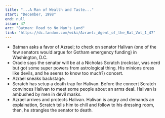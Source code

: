 ```yaml
---
title: "...A Man of Wealth and Taste..."
start: "December, 1998"
end: null
issue: 47
arc: "Batman: Road to No Man's Land"
link: "https://dc.fandom.com/wiki/Azrael:_Agent_of_the_Bat_Vol_1_47"
---
```


- Batman asks a favor of Azrael; to check on senator Halivan (one of the few senators would argue for Gotham emergency funding) in Washington, D.C.
- Oracle says the senator will be at a Nicholas Scratch (rockstar, was nerd but got some super powers from astrological thing. His minions dress like devils, and he seems to know too much?) concert.
- Azrael sneaks backstage.
- Scratch has setup a death trap for Halivan. Before the concert Scratch convinces Halivan to meet some people about an arms deal. Halivan is ambushed by men in devil masks.
- Azrael arrives and protects Halivan. Halivan is angry and demands an explaination, Scratch tells him to chill and follow to his dressing room, then, he strangles the senator to death.
